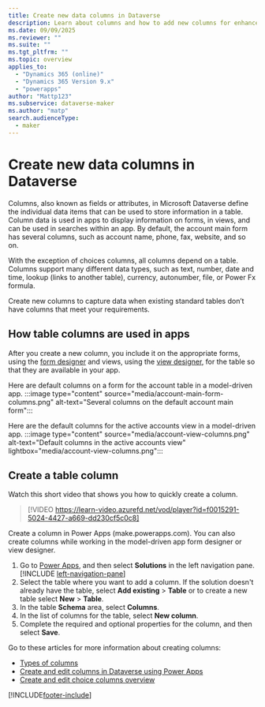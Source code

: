 ```yaml
---
title: Create new data columns in Dataverse
description: Learn about columns and how to add new columns for enhanced data capture in your apps.
ms.date: 09/09/2025
ms.reviewer: ""
ms.suite: ""
ms.tgt_pltfrm: ""
ms.topic: overview
applies_to: 
  - "Dynamics 365 (online)"
  - "Dynamics 365 Version 9.x"
  - "powerapps"
author: "Mattp123"
ms.subservice: dataverse-maker
ms.author: "matp"
search.audienceType: 
  - maker
---
```

# Create new data columns in Dataverse

Columns, also known as fields or attributes, in Microsoft Dataverse define the individual data items that can be used to store information in a table. Column data is used in apps to display information on forms, in views, and can be used in searches within an app. By default, the account main form has several columns,  such as account name, phone, fax, website, and so on.

With the exception of choices columns, all columns depend on a table. Columns support many different data types, such as text, number, date and time, lookup (links to another table), currency, autonumber, file, or Power Fx formula.

Create new columns to capture data when existing standard tables don’t have columns that meet your requirements.

## How table columns are used in apps

After you create a new column, you include it on the appropriate forms, using the [form designer](../model-driven-apps/form-designer-overview.md) and views, using the [view designer](../model-driven-apps/accessing-view-definitions.md), for the table so that they are available in your app.

Here are default columns on a form for the account table in a model-driven app.
:::image type="content" source="media/account-main-form-columns.png" alt-text="Several columns on the default account main form":::

Here are the default columns for the active accounts view in a model-driven app.
:::image type="content" source="media/account-view-columns.png" alt-text="Default columns in the active accounts view" lightbox="media/account-view-columns.png":::

## Create a table column

Watch this short video that shows you how to quickly create a column.
> [!VIDEO https://learn-video.azurefd.net/vod/player?id=f0015291-5024-4427-a669-dd230cf5c0c8]

Create a column in Power Apps (make.powerapps.com). You can also create columns while working in the model-driven app form designer or view designer.

1. Go to [Power Apps](https://make.powerapps.com/?utm_source=padocs&utm_medium=linkinadoc&utm_campaign=referralsfromdoc), and then select **Solutions** in the left navigation pane. [!INCLUDE [left-navigation-pane](../../includes/left-navigation-pane.md)]
1. Select the table where you want to add a column. If the solution doesn't already have the table, select **Add existing** > **Table** or to create a new table select **New** > **Table**.
1. In the table **Schema** area, select **Columns**.
1. In the list of columns for the table, select **New column**.
1. Complete the required and optional properties for the column, and then select **Save**.

Go to these articles for more information about creating columns:

- [Types of columns](types-of-fields.md)
- [Create and edit columns in Dataverse using Power Apps](create-edit-field-portal.md)
- [Create and edit choice columns overview](create-edit-global-option-sets.md)

[!INCLUDE[footer-include](../../includes/footer-banner.md)]
